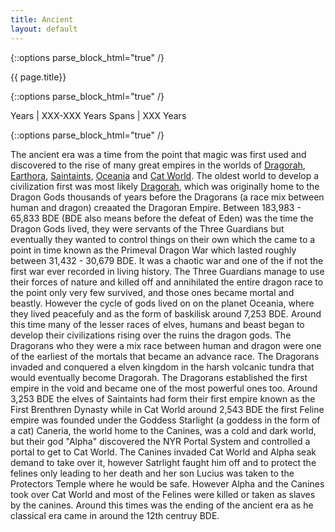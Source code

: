 ```yaml
---
title: Ancient
layout: default
---
```


{::options parse_block_html="true" /}

<div class="row">
<div class="col-md-3">
<div class="panel panel-default no-padding">
<div class="panel-heading">
{{ page.title}}
</div>
<div class="panel-body">
</div>
<div class="panel-body">
  
{::options parse_block_html="true" /}

Years | XXX-XXX Years
Spans | XXX Years

</div>
</div>
</div>
<div class="col-md-9">
  
{::options parse_block_html="true" /}

The ancient era was a time from the point that magic was first used and discovered to the rise of many great empires in the worlds of [Dragorah](plaents-dragorah.html), [Earthora](plaents-earthora.html), [Saintaints](plaents-saintaints.html), [Oceania](plaents-oceania.html) and [Cat World](plaents-cat-world.html). The oldest world to develop a civilization first was most likely [Dragorah](plaents-dragorah.html), which was originally home to the Dragon Gods thousands of years before the Dragorans (a race mix between human and dragon) creaated the Dragoran Empire. Between 183,983 - 65,833 BDE (BDE also means before the defeat of Eden) was the time the Dragon Gods lived, they were servants of the Three Guardians but eventually they wanted to control things on their own which the came to a point in time known as the Primeval Dragon War which lasted roughly between 31,432 - 30,679 BDE. It was a chaotic war and one of the if not the first war ever recorded in living history. The Three Guardians manage to use their forces of nature and killed off and annihilated the entire dragon race to the point only very few survived, and those ones became mortal and beastly. However the cycle of gods lived on on the planet Oceania, where they lived peacefuly and as the form of baskilisk around 7,253 BDE. Around this time many of the lesser races of elves, humans and beast began to develop their civilizations rising over the ruins the dragon gods. The Dragorans who they were a mix race between human and dragon were one of the earliest of the mortals that became an advance race. The Dragorans invaded and conquered a elven kingdom in the harsh volcanic tundra that would eventually become Dragorah. The Dragorans established the first empire in the void and became one of the most powerful ones too. Around 3,253 BDE the elves of Saintaints had form their first empire known as the First Brenthren Dynasty while in Cat World around 2,543 BDE the first Feline empire was founded under the Goddess Starlight (a goddess in the form of a cat) Caneria, the world home to the Canines, was a cold and dark world, but their god "Alpha" discovered the NYR Portal System and controlled a portal to get to Cat World. The Canines invaded Cat World and Alpha seak demand to take over it, however Satrlight faught him off and to protect the felines only leading to her death and her son Lucius was taken to the Protectors Temple where he would be safe. However Alpha and the Canines took over Cat World and most of the Felines were killed or taken as slaves by the canines. Around this times was the ending of the ancient era as he classical era came in around the 12th centruy BDE. 

</div>
</div>
